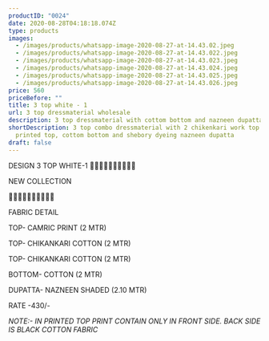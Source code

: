 ```yaml
---
productID: "0024"
date: 2020-08-28T04:18:18.074Z
type: products
images:
  - /images/products/whatsapp-image-2020-08-27-at-14.43.02.jpeg
  - /images/products/whatsapp-image-2020-08-27-at-14.43.022.jpeg
  - /images/products/whatsapp-image-2020-08-27-at-14.43.023.jpeg
  - /images/products/whatsapp-image-2020-08-27-at-14.43.024.jpeg
  - /images/products/whatsapp-image-2020-08-27-at-14.43.025.jpeg
  - /images/products/whatsapp-image-2020-08-27-at-14.43.026.jpeg
price: 560
priceBefore: ""
title: 3 top white - 1
url: 3 top dressmaterial wholesale
description: 3 top dressmaterial with cottom bottom and nazneen dupatta
shortDescription: 3 top combo dressmaterial with 2 chikenkari work top and 1
  printed top, cottom bottom and shebory dyeing nazneen dupatta
draft: false
---
```

DESIGN 3 TOP WHITE-1
💐💐💐💐💐💐💐💐💐💐

NEW COLLECTION

🌷🌷🌷🌷🌷🌷🌷🌷🌷🌷

FABRIC DETAIL

TOP- CAMRIC PRINT (2 MTR)

TOP- CHIKANKARI COTTON (2 MTR)

TOP- CHIKANKARI COTTON (2 MTR)

BOTTOM- COTTON (2 MTR)

DUPATTA- NAZNEEN SHADED (2.10 MTR)

RATE -430/-

*NOTE:- IN PRINTED TOP PRINT CONTAIN ONLY IN FRONT SIDE. BACK SIDE IS BLACK COTTON FABRIC*